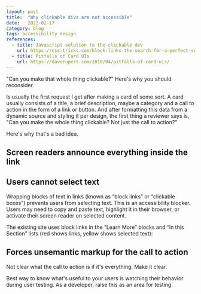 ```yaml
---
layout: post
title:  "Why clickable divs are not accessible"
date:   2022-02-17
category: blog
tags: accessibility design
references:
  - title: Javascript solution to the clickable dev
    url: https://css-tricks.com/block-links-the-search-for-a-perfect-solution/#method-4-sprinkle-javascript-on-the-second-method
  - title: Pitfalls of Card UIs
    url: https://daverupert.com/2018/04/pitfalls-of-card-uis/
---
```


"Can you make that whole thing clickable?" Here's why you should reconsider.

Is usually the first request I get after making a card of some sort. A card usually consists of a title, a brief description, maybe a category and a call to action in the form of a link or button. And after formatting this data from a dynamic source and styling it per design, the first thing a reviewer says is, "Can you make the whole thing clickable? Not just the call to action?"

Here's why that's a bad idea.

## Screen readers announce everything inside the link

## Users cannot select text

Wrapping blocks of text in links (known as “block links” or “clickable boxes”) prevents users from selecting text. This is an accessibility blocker. Users may need to copy and paste text, highlight it in their browser, or activate their screen reader on selected content.

The existing site uses block links in the “Learn More” blocks and “In this Section” lists (red shows links, yellow shows selected text):


## Forces unsemantic markup for the call to action

Not clear what the call to action is if it's everything. Make it clear.

Best way to know what's useful to your users is watching their behavior during user testing. As a developer, raise this as an area for testing.

